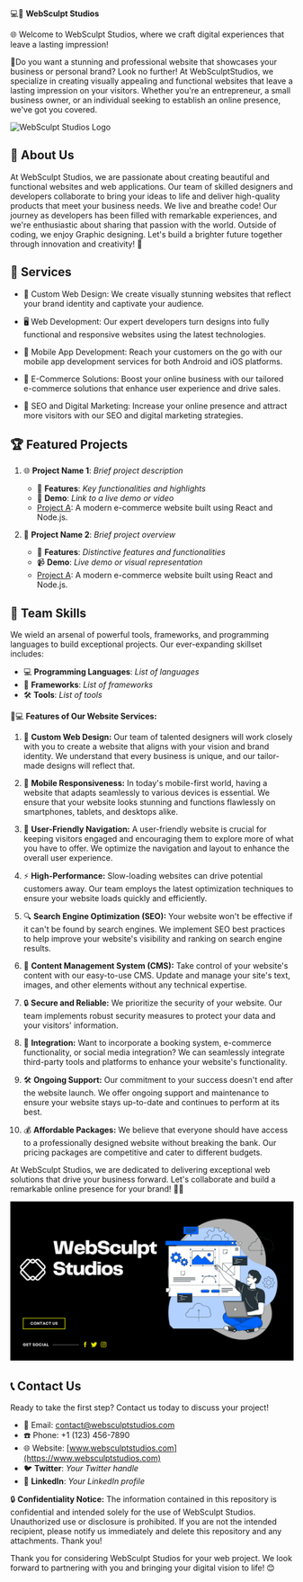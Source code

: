 💻🎨 **WebSculpt Studios**

🌐 Welcome to WebSculpt Studios, where we craft digital experiences that leave a lasting impression! 

🎉Do you want a stunning and professional website that showcases your business or personal brand? Look no further! At WebSculptStudios, we specialize in creating visually appealing and functional websites that leave a lasting impression on your visitors. Whether you're an entrepreneur, a small business owner, or an individual seeking to establish an online presence, we've got you covered.

![WebSculpt Studios Logo](https://example.com/path/to/logo.png)


## 🚀 About Us

At WebSculpt Studios, we are passionate about creating beautiful and functional websites and web applications. Our team of skilled designers and developers collaborate to bring your ideas to life and deliver high-quality products that meet your business needs. We live and breathe code! Our journey as developers has been filled with remarkable experiences, and we're enthusiastic about sharing that passion with the world. Outside of coding, we enjoy Graphic designing. Let's build a brighter future together through innovation and creativity! 🌈


## 💼 Services

- 🎨 Custom Web Design: We create visually stunning websites that reflect your brand identity and captivate your audience.

- 🖥️ Web Development: Our expert developers turn designs into fully functional and responsive websites using the latest technologies.

- 📱 Mobile App Development: Reach your customers on the go with our mobile app development services for both Android and iOS platforms.

- 🛒 E-Commerce Solutions: Boost your online business with our tailored e-commerce solutions that enhance user experience and drive sales.

- 🚀 SEO and Digital Marketing: Increase your online presence and attract more visitors with our SEO and digital marketing strategies.


## 🏆 Featured Projects

1. 🌐 **Project Name 1**: _Brief project description_
   - 🚀 **Features**: _Key functionalities and highlights_
   - 🎥 **Demo**: _Link to a live demo or video_
   - [Project A](https://github.com/WebSculptStudios/project-a): A modern e-commerce website built using React and Node.js.

2. 📱 **Project Name 2**: _Brief project overview_
   - 🌟 **Features**: _Distinctive features and functionalities_
   - 📹 **Demo**: _Live demo or visual representation_
   - [Project A](https://github.com/WebSculptStudios/project-a): A modern e-commerce website built using React and Node.js.


## 🔧 Team Skills

We wield an arsenal of powerful tools, frameworks, and programming languages to build exceptional projects. Our ever-expanding skillset includes:

- 💻 **Programming Languages**: _List of languages_
- 🚀 **Frameworks**: _List of frameworks_
- 🛠️ **Tools**: _List of tools_


🌟💻 **Features of Our Website Services:**

1. 🎨 **Custom Web Design:** Our team of talented designers will work closely with you to create a website that aligns with your vision and brand identity. We understand that every business is unique, and our tailor-made designs will reflect that.

2. 📱 **Mobile Responsiveness:** In today's mobile-first world, having a website that adapts seamlessly to various devices is essential. We ensure that your website looks stunning and functions flawlessly on smartphones, tablets, and desktops alike.

3. 🧭 **User-Friendly Navigation:** A user-friendly website is crucial for keeping visitors engaged and encouraging them to explore more of what you have to offer. We optimize the navigation and layout to enhance the overall user experience.

4. ⚡ **High-Performance:** Slow-loading websites can drive potential customers away. Our team employs the latest optimization techniques to ensure your website loads quickly and efficiently.

5. 🔍 **Search Engine Optimization (SEO):** Your website won't be effective if it can't be found by search engines. We implement SEO best practices to help improve your website's visibility and ranking on search engine results.

6. 📝 **Content Management System (CMS):** Take control of your website's content with our easy-to-use CMS. Update and manage your site's text, images, and other elements without any technical expertise.

7. 🔒 **Secure and Reliable:** We prioritize the security of your website. Our team implements robust security measures to protect your data and your visitors' information.

8. 🔄 **Integration:** Want to incorporate a booking system, e-commerce functionality, or social media integration? We can seamlessly integrate third-party tools and platforms to enhance your website's functionality.

9. 🛠️ **Ongoing Support:** Our commitment to your success doesn't end after the website launch. We offer ongoing support and maintenance to ensure your website stays up-to-date and continues to perform at its best.

10. 💰 **Affordable Packages:** We believe that everyone should have access to a professionally designed website without breaking the bank. Our pricing packages are competitive and cater to different budgets.

At WebSculpt Studios, we are dedicated to delivering exceptional web solutions that drive your business forward. Let's collaborate and build a remarkable online presence for your brand! 🚀🌐

![Contact-img](https://github.com/WebSculptStudios/WebSculptStudios/blob/main/before-contact.png)



## 📞 Contact Us

Ready to take the first step? Contact us today to discuss your project!

- 📧 Email: contact@websculptstudios.com
- ☎️ Phone: +1 (123) 456-7890
- 🌐 Website: [www.websculptstudios.com](https://www.websculptstudios.com)
- 🐦 **Twitter**: _Your Twitter handle_
- 💼 **LinkedIn**: _Your LinkedIn profile_


🔒 **Confidentiality Notice:**
The information contained in this repository is confidential and intended solely for the use of WebSculpt Studios. Unauthorized use or disclosure is prohibited. If you are not the intended recipient, please notify us immediately and delete this repository and any attachments. Thank you!

Thank you for considering WebSculpt Studios for your web project. We look forward to partnering with you and bringing your digital vision to life! 😊
